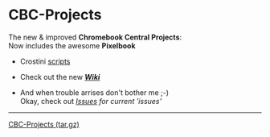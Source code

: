 # CBC-Projects
The new & improved **Chromebook Central Projects**:   
Now includes the awesome **Pixelbook**  


- Crostini [scripts](https://github.com/DennisLfromGA/CBC-Projects/tree/crostini/scripts)

- Check out the new _**[Wiki](https://github.com/DennisLfromGA/CBC-Projects/wiki)**_

- And when trouble arrises don't bother me ;-)  
Okay, check out _[Issues](https://github.com/DennisLfromGA/CBC-Projects/issues) for current 'issues'_
----
[CBC-Projects (tar.gz)](snip.li/gigh)
